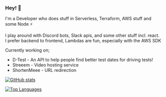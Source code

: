 ### Hey! 👋

I'm a Developer who does stuff in Serverless, Terraform, AWS stuff and some Node ⚡

I play around with Discord bots, Slack apis, and some other stuff incl. react.
I prefer backend to frontend, Lambdas are fun, especially with the AWS SDK

Currently working on;
- D-Test - An API to help people find better test dates for driving tests!
- Streeem - Video hosting service
- ShortenMeee - URL redirection

[![GitHub stats](https://github-readme-stats.vercel.app/api?username=toobiii)](https://github.com/anuraghazra/github-readme-stats)

[![Top Languages](https://github-readme-stats.vercel.app/api/top-langs/?username=toobiii)](https://github.com/anuraghazra/github-readme-stats)
